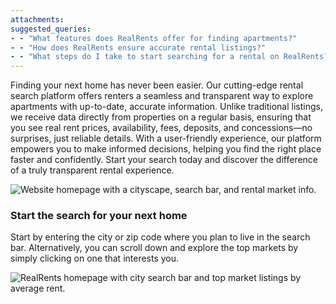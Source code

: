 ```yaml
---
attachments: 
suggested_queries:
- - "What features does RealRents offer for finding apartments?"
- - "How does RealRents ensure accurate rental listings?"
- - "What steps do I take to start searching for a rental on RealRents?"
---
```

Finding your next home has never been easier. Our cutting-edge rental search platform offers renters a seamless and transparent way to explore apartments with up-to-date, accurate information. Unlike traditional listings, we receive data directly from properties on a regular basis, ensuring that you see real rent prices, availability, fees, deposits, and concessions—no surprises, just reliable details. With a user-friendly experience, our platform empowers you to make informed decisions, helping you find the right place faster and confidently. Start your search today and discover the difference of a truly transparent rental experience.

![Website homepage with a cityscape, search bar, and rental market info.](attachments/34205224811405.png)

### Start the search for your next home

Start by entering the city or zip code where you plan to live in the search bar. Alternatively, you can scroll down and explore the top markets by simply clicking on one that interests you.

![RealRents homepage with city search bar and top market listings by average rent.](attachments/34205456218125.png)